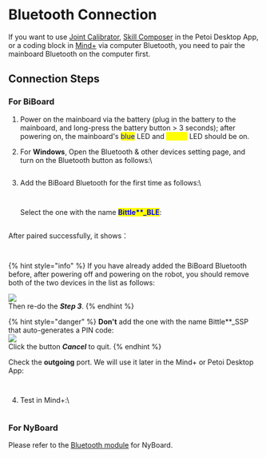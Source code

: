 # Bluetooth Connection

If you want to use [Joint Calibrator](https://docs.petoi.com/desktop-app/joint-calibrator), [Skill Composer](https://docs.petoi.com/desktop-app/skill-composer) in the Petoi Desktop App, or a coding block in [Mind+](https://docs.petoi.com/block-based-programming/petoi-coding-blocks) via computer Bluetooth, you need to pair the mainboard Bluetooth on the computer first.

## Connection Steps

### For BiBoard

1. Power on the mainboard via the battery (plug in the battery to the mainboard, and long-press the battery button > 3 seconds); after powering on, the mainboard's <mark style="color:blue;">blue</mark> LED and <mark style="color:yellow;">yellow</mark> LED should be on.
2.  For **Windows**, Open the Bluetooth & other devices  setting page, and turn on the Bluetooth button as follows:\


    <figure><img src=".gitbook/assets/image (502).png" alt=""><figcaption></figcaption></figure>
3.  Add the BiBoard Bluetooth for the first time as follows:\


    <figure><img src=".gitbook/assets/image (503).png" alt=""><figcaption></figcaption></figure>

    <figure><img src=".gitbook/assets/image (504).png" alt=""><figcaption></figcaption></figure>

    Select the one with the name <mark style="color:blue;">**Bittle\*\*\_BLE**</mark>:

<figure><img src=".gitbook/assets/image (505).png" alt=""><figcaption></figcaption></figure>

After paired successfully, it shows：

<figure><img src=".gitbook/assets/image (506).png" alt=""><figcaption></figcaption></figure>

<figure><img src=".gitbook/assets/image (507).png" alt=""><figcaption></figcaption></figure>

{% hint style="info" %}
If you have already added the BiBoard Bluetooth before, after powering off and powering on the robot, you should remove both of the two devices in the list as follows:

![](<.gitbook/assets/image (511).png>)\
Then re-do the _**Step 3**_.
{% endhint %}

{% hint style="danger" %}
**Don't** add the one with the name Bittle\*\*\_SSP that auto-generates a PIN code:\
![](<.gitbook/assets/image (512).png>)\
Click the button _**Cancel**_ to quit.
{% endhint %}

Check the **outgoing** port. We will use it later in the Mind+ or Petoi Desktop App:

<figure><img src=".gitbook/assets/image (508).png" alt=""><figcaption></figcaption></figure>

<figure><img src=".gitbook/assets/image (509).png" alt=""><figcaption></figcaption></figure>

4.  Test in Mind+:\


    <figure><img src=".gitbook/assets/image (510).png" alt=""><figcaption></figcaption></figure>

### For NyBoard

Please refer to the [Bluetooth module](https://docs.petoi.com/communication-modules/dual-mode-bluetooth#connection-with-nyboard) for NyBoard.
